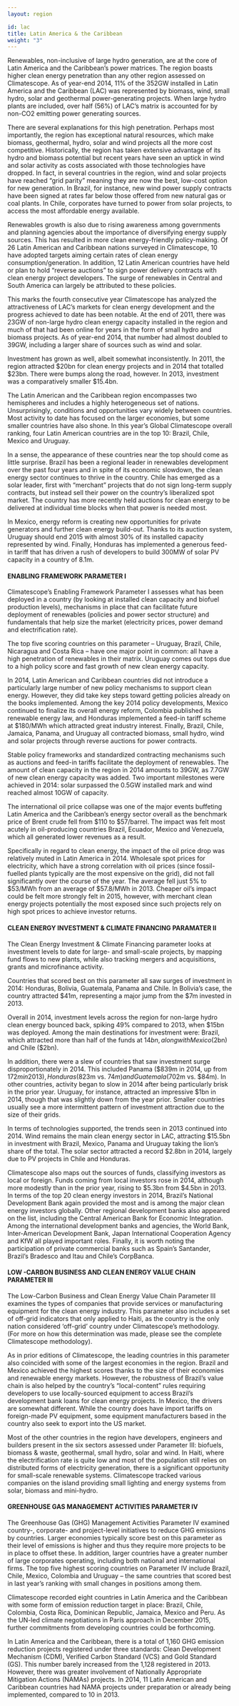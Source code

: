 ```yaml
---
layout: region

id: lac
title: Latin America & the Caribbean
weight: "3"
---
```

Renewables, non-inclusive of large hydro generation, are at the core of Latin America and the Caribbean’s power matrices. The region boasts higher clean energy penetration than any other region assessed on Climatescope. As of year-end 2014, 11% of the 352GW installed in Latin America and the Caribbean (LAC) was represented by biomass, wind, small hydro, solar and geothermal power-generating projects. When large hydro plants are included, over half (56%) of LAC’s matrix is accounted for by non-CO2 emitting power generating sources.

There are several explanations for this high penetration.  Perhaps most importantly, the region has exceptional natural resources, which make biomass, geothermal, hydro, solar and wind projects all the more cost competitive. Historically, the region has taken extensive advantage of its hydro and biomass potential but recent years have seen an uptick in wind and solar activity as costs associated with those technologies have dropped. In fact, in several countries in the region, wind and solar projects have reached “grid parity” meaning they are now the best, low-cost option for new generation. In Brazil, for instance, new wind power supply contracts have been signed at rates far below those offered from new natural gas or coal plants.  In Chile, corporates have turned to power from solar projects, to access the most affordable energy available.

Renewables growth is also due to rising awareness among governments and planning agencies about the importance of diversifying energy supply sources. This has resulted in more clean energy-friendly policy-making. Of 26 Latin American and Caribbean nations surveyed in Climatescope, 10 have adopted targets aiming certain rates of clean energy consumption/generation. In addition, 12 Latin American countries have held or plan to hold “reverse auctions” to sign power delivery contracts with clean energy project developers. The surge of renewables in Central and South America can largely be attributed to these policies. 

This marks the fourth consecutive year Climatescope has analyzed the attractiveness of LAC’s markets for clean energy development and the progress achieved to date has been notable. At the end of 2011, there was 23GW of non-large hydro clean energy capacity installed in the region and much of that had been online for years in the form of small hydro and biomass projects. As of year-end 2014, that number had almost doubled to 39GW, including a larger share of sources such as wind and solar.

Investment has grown as well, albeit somewhat inconsistently. In 2011, the region attracted $20bn for clean energy projects and in 2014 that totalled $23bn. There were bumps along the road, however.  In 2013, investment was a comparatively smaller $15.4bn. 

The Latin American and the Caribbean region encompasses two hemispheres and includes a highly heterogeneous set of nations. Unsurprisingly, conditions and opportunities vary widely between countries. Most activity to date has focused on the larger economies, but some smaller countries have also shone. In this year’s Global Climatescope overall ranking, four Latin American countries are in the top 10: Brazil, Chile, Mexico and Uruguay. 

In a sense, the appearance of these countries near the top should come as little surprise. Brazil has been a regional leader in renewables development over the past four years and in spite of its economic slowdown, the clean energy sector continues to thrive in the country. Chile has emerged as a solar leader, first with “merchant” projects that do not sign long-term supply contracts, but instead sell their power on the country’s liberalized spot market. The country has more recently held auctions for clean energy to be delivered at individual time blocks when that power is needed most. 

In Mexico, energy reform is creating new opportunities for private generators and further clean energy build-out. Thanks to its auction system, Uruguay should end 2015 with almost 30% of its installed capacity represented by wind. Finally, Honduras has implemented a generous feed-in tariff that has driven a rush of developers to build 300MW of solar PV capacity in a country of 8.1m. 
	
#### ENABLING FRAMEWORK PARAMETER I

Climatescope’s Enabling Framework Parameter I assesses what has been deployed in a country (by looking at installed clean capacity and biofuel production levels), mechanisms in place that can facilitate future deployment of renewables (policies and power sector structure) and fundamentals that help size the market (electricity prices, power demand and electrification rate). 

The top five scoring countries on this parameter – Uruguay, Brazil, Chile, Nicaragua and Costa Rica – have one major point in common: all have a high penetration of renewables in their matrix. Uruguay comes out tops due to a high policy score and fast growth of new clean energy capacity. 

In 2014, Latin American and Caribbean countries did not introduce a particularly large number of new policy mechanisms to support clean energy.  However, they did take key steps toward getting policies already on the books implemented. Among the key 2014 policy developments, Mexico continued to finalize its overall energy reform, Colombia published its renewable energy law, and Honduras implemented a feed-in tariff scheme at $180/MWh which attracted great industry interest. Finally, Brazil, Chile, Jamaica, Panama, and Uruguay all contracted biomass, small hydro, wind and solar projects through reverse auctions for power contracts. 

Stable policy frameworks and standardized contracting mechanisms such as auctions and feed-in tariffs facilitate the deployment of renewables. The amount of clean capacity in the region in 2014 amounts to 39GW, as 7.7GW of new clean energy capacity was added. Two important milestones were achieved in 2014: solar surpassed the 0.5GW installed mark and wind reached almost 10GW of capacity. 

The international oil price collapse was one of the major events buffeting Latin America and the Caribbean’s energy sector overall as the benchmark price of Brent crude fell from $110 to $57/barrel. The impact was felt most acutely in oil-producing countries Brazil, Ecuador, Mexico and Venezuela, which all generated lower revenues as a result. 

Specifically in regard to clean energy, the impact of the oil price drop was relatively muted in Latin America in 2014. Wholesale spot prices for electricity, which have a strong correlation with oil prices (since fossil-fuelled plants typically are the most expensive on the grid), did not fall significantly over the course of the year. The average fell just 5% to $53/MWh from an average of $57.8/MWh in 2013. Cheaper oil’s impact could be felt more strongly felt in 2015, however, with merchant clean energy projects potentially the most exposed since such projects rely on high spot prices to achieve investor returns. 

#### CLEAN ENERGY INVESTMENT & CLIMATE FINANCING PARAMATER II
	
The Clean Energy Investment & Climate Financing parameter looks at investment levels to date for large- and small-scale projects, by mapping fund flows to new plants, while also tracking mergers and acquisitions, grants and microfinance activity. 

Countries that scored best on this parameter all saw surges of investment in 2014: Honduras, Bolivia, Guatemala, Panama and Chile. In Bolivia’s case, the country attracted $41m, representing a major jump from the $7m invested in 2013.

Overall in 2014, investment levels across the region for non-large hydro clean energy bounced back, spiking 49% compared to 2013, when $15bn was deployed. Among the main destinations for investment were: Brazil, which attracted more than half of the funds at $14bn, along with Mexico ($2bn) and Chile ($2bn). 

In addition, there were a slew of countries that saw investment surge disproportionately in 2014. This included Panama ($839m in 2014, up from $172m in 2013), Honduras ($823m vs. $74m) and Guatemala ($702m vs. $84m). In other countries, activity began to slow in 2014 after being particularly brisk in the prior year. Uruguay, for instance, attracted an impressive $1bn in 2014, though that was slightly down from the year prior. Smaller countries usually see a more intermittent pattern of investment attraction due to the size of their grids. 

In terms of technologies supported, the trends seen in 2013 continued into 2014. Wind remains the main clean energy sector in LAC, attracting $15.5bn in investment with Brazil, Mexico, Panama and Uruguay taking the lion’s share of the total. The solar sector attracted a record $2.8bn in 2014, largely due to PV projects in Chile and Honduras. 

Climatescope also maps out the sources of funds, classifying investors as local or foreign. Funds coming from local investors rose in 2014, although more modestly than in the prior year, rising to $5.3bn from $4.5bn in 2013. In terms of the top 20 clean energy investors in 2014, Brazil’s National Development Bank again provided the most and is among the major clean energy investors globally. Other regional development banks also appeared on the list, including the Central American Bank for Economic Integration. Among the international development banks and agencies, the World Bank, Inter-American Development Bank, Japan International Cooperation Agency and KfW all played important roles. Finally, it is worth noting the participation of private commercial banks such as Spain’s Santander, Brazil’s Bradesco and Itau and Chile’s CorpBanca. 

#### LOW -CARBON BUSINESS AND CLEAN ENERGY VALUE CHAIN PARAMETER III
	
The Low-Carbon Business and Clean Energy Value Chain Parameter III examines the types of companies that provide services or manufacturing equipment for the clean energy industry. This parameter also includes a set of off-grid indicators that only applied to Haiti, as the country is the only nation considered ‘off-grid’ country under Climatescope’s methodology. (For more on how this determination was made, please see the complete Climatescope methodology). 

As in prior editions of Climatescope, the leading countries in this parameter also coincided with some of the largest economies in the region. Brazil and Mexico achieved the highest scores thanks to the size of their economies and renewable energy markets. However, the robustness of Brazil’s value chain is also helped by the country’s “local-content” rules requiring developers to use locally-sourced equipment to access Brazil’s development bank loans for clean energy projects. 
In Mexico, the drivers are somewhat different. While the country does have import tariffs on foreign-made PV equipment, some equipment manufacturers based in the country also seek to export into the US market. 

Most of the other countries in the region have developers, engineers and builders present in the six sectors assessed under Parameter III: biofuels, biomass & waste, geothermal, small hydro, solar and wind. In Haiti, where the electrification rate is quite low and most of the population still relies on distributed forms of electricity generation, there is a significant opportunity for small-scale renewable systems. Climatescope tracked various companies on the island providing small lighting and energy systems from solar, biomass and mini-hydro.  

#### GREENHOUSE GAS MANAGEMENT ACTIVITIES PARAMETER IV

The Greenhouse Gas (GHG) Management Activities Parameter IV examined country-, corporate- and project-level initiatives to reduce GHG emissions by countries. Larger economies typically score best on this parameter as their level of emissions is higher and thus they require more projects to be in place to offset these. In addition, larger countries have a greater number of large corporates operating, including both national and international firms. The top five highest scoring countries on Parameter IV include Brazil, Chile, Mexico, Colombia and Uruguay – the same countries that scored best in last year’s ranking with small changes in positions among them. 

Climatescope recorded eight countries in Latin America and the Caribbean with some form of emission reduction target in place: Brazil, Chile, Colombia, Costa Rica, Dominican Republic, Jamaica, Mexico and Peru. As the UN-led climate negotiations in Paris approach in December 2015, further commitments from developing countries could be forthcoming. 

In Latin America and the Caribbean, there is a total of 1,160 GHG emission reduction projects registered under three standards: Clean Development Mechanism (CDM), Verified Carbon Standard (VCS) and Gold Standard (GS). This number barely increased from the 1,128 registered in 2013. However, there was greater involvement of Nationally Appropriate Mitigation Actions (NAMAs) projects. In 2014, 11 Latin American and Caribbean countries had NAMA projects under preparation or already being implemented, compared to 10 in 2013.

